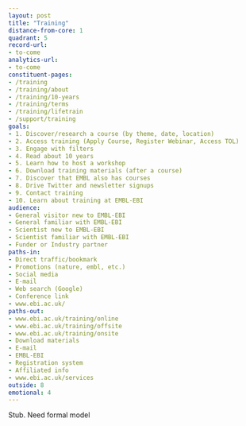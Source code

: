 ```yaml
---
layout: post
title: "Training"
distance-from-core: 1
quadrant: 5
record-url:
- to-come
analytics-url:
- to-come
constituent-pages:
- /training
- /training/about
- /training/10-years
- /training/terms
- /training/lifetrain
- /support/training
goals:
- 1. Discover/research a course (by theme, date, location)
- 2. Access training (Apply Course, Register Webinar, Access TOL)
- 3. Engage with filters
- 4. Read about 10 years
- 5. Learn how to host a workshop
- 6. Download training materials (after a course)
- 7. Discover that EMBL also has courses
- 8. Drive Twitter and newsletter signups
- 9. Contact training
- 10. Learn about training at EMBL-EBI
audience:
- General visitor new to EMBL-EBI
- General familiar with EMBL-EBI
- Scientist new to EMBL-EBI
- Scientist familiar with EMBL-EBI
- Funder or Industry partner
paths-in:
- Direct traffic/bookmark
- Promotions (nature, embl, etc.)
- Social media
- E-mail
- Web search (Google)
- Conference link
- www.ebi.ac.uk/
paths-out:
- www.ebi.ac.uk/training/online
- www.ebi.ac.uk/training/offsite
- www.ebi.ac.uk/training/onsite
- Download materials
- E-mail
- EMBL-EBI
- Registration system
- Affiliated info
- www.ebi.ac.uk/services
outside: 8
emotional: 4
---
```


Stub. Need formal model
